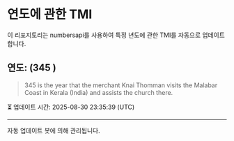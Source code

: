 
# 연도에 관한 TMI

이 리포지토리는 numbersapi를 사용하여 특정 년도에 관한 TMI를 자동으로 업데이트합니다.

## 연도: (345 )
> 345 is the year that the merchant Knai Thomman visits the Malabar Coast in Kerala (India) and assists the church there.

⏳ 업데이트 시간: 2025-08-30 23:35:39 (UTC)

---
자동 업데이트 봇에 의해 관리됩니다.
